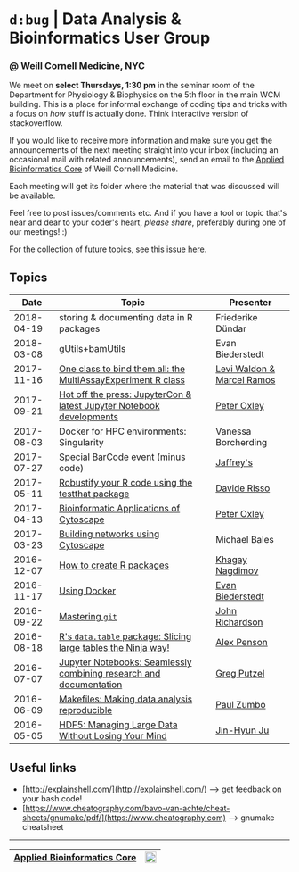 # `d:bug` | Data Analysis & Bioinformatics User Group 
### @ Weill Cornell Medicine, NYC
We meet on __select Thursdays, 1:30 pm__ in the seminar room of the Department for Physiology & Biophysics on the 5th floor in the main WCM building. 
This is a place for informal exchange of coding tips and tricks with a focus on _how_ stuff is actually done. Think interactive version of stackoverflow.

If you would like to receive more information and make sure you get the announcements of the next meeting straight into your inbox (including an occasional mail with related announcements), send an email to the [Applied Bioinformatics Core](https://abc.med.cornell.edu) of Weill Cornell Medicine.

Each meeting will get its folder where the material that was discussed will be available.

Feel free to post issues/comments etc. And if you have a tool or topic that's near and dear to your coder's heart, _please share_, preferably during one of our meetings! :)

For the collection of future topics, see this [issue here](https://github.com/abcdbug/dbug/issues/1).

## Topics

| Date | Topic | Presenter |
|------|-------|-----------|
| 2018-04-19 | storing & documenting data in R packages | Friederike Dündar |
| 2018-03-08 | gUtils+bamUtils | Evan Biederstedt |
| 2017-11-16 | [One class to bind them all: the MultiAssayExperiment R class](https://github.com/abcdbug/dbug/tree/master/R_MultiAssayExperiment) | [Levi Waldon & Marcel Ramos](http://waldronlab.org/)|
| 2017-09-21 | [Hot off the press: JupyterCon & latest Jupyter Notebook developments](https://github.com/abcdbug/dbug/tree/master/JupyterNotebooks_Update) | [Peter Oxley](mailto:pro2004@med.cornell.edu) |
| 2017-08-03 | Docker for HPC environments: Singularity | Vanessa Borcherding |
| 2017-07-27 | Special BarCode event (minus code) | [Jaffrey's](https://www.yelp.com/biz/the-jeffrey-craft-beer-and-bites-new-york) |
| 2017-05-11 | [Robustify your R code using the testthat package](https://github.com/abcdbug/dbug/tree/master/R_testthat) | [Davide Risso](https://drisso.github.io/) |
| 2017-04-13 | [Bioinformatic Applications of Cytoscape](https://github.com/abcdbug/dbug/tree/master/Cytoscape) | [Peter Oxley](mailto:pro2004@med.cornell.edu) |
| 2017-03-23 | [Building networks using Cytoscape](https://github.com/abcdbug/dbug/tree/master/Cytoscape) | Michael Bales |
|2016-12-07 | [How to create R packages](https://github.com/abcdbug/dbug/tree/master/R_Packages)    | [Khagay Nagdimov](mailto:khagay@nyu.edu) |
|2016-11-17 | [Using Docker](https://github.com/abcdbug/dbug/tree/master/Docker) | [Evan Biederstedt](mailto:ebiederstedt@nygenome.org) |
|2016-09-22 | [Mastering `git`](https://github.com/abcdbug/team-up-with-git) | [John Richardson](mailto:john@physbio-tech.net) |
|2016-08-18 | [R's `data.table` package: Slicing large tables the Ninja way!](https://github.com/alexpenson/data.table.examples) | [Alex Penson](https://www.mskcc.org/research-areas/labs/members/alexander-penson) |
|2016-07-07 | [Jupyter Notebooks: Seamlessly combining research and documentation](https://github.com/abcdbug/dbug/tree/master/JupyterNotebooks) | [Greg Putzel](mailto://grp2009@med.cornell.edu)  |
|2016-06-09 | [Makefiles: Making data analysis reproducible](https://github.com/abcdbug/dbug/tree/master/Makefiles) | [Paul Zumbo](https://abc.med.cornell.edu/) |
|2016-05-05 | [HDF5: Managing Large Data Without Losing Your Mind](https://github.com/abcdbug/dbug/tree/master/HDF5-Format) | [Jin-Hyun Ju](http://mezeylab.cb.bscb.cornell.edu/PeopleDetail.aspx?Y=Jinhyun%20Ju) |

## Useful links

* [http://explainshell.com/](http://explainshell.com/) --> get feedback on your bash code!
* [https://www.cheatography.com/bavo-van-achte/cheat-sheets/gnumake/pdf/](https://www.cheatography.com) --> gnumake cheatsheet

----------------------------
| [Applied Bioinformatics Core](https://abc.med.cornell.edu) | <img src="https://raw.githubusercontent.com/abcdbug/dbug/master/WCM_logo.png" alt="WCM" style="height: 20px;"/> |
|---------------|---------------|

